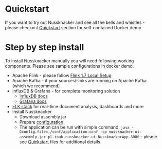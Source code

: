 # Quickstart

If you want to try out Nussknacker and see all the bells and whistles - please checkout [Quickstart](Quickstart.md) section for self-contained Docker demo.

# Step by step install

To install Nussknacker manually you will need following working components. Please see sample configurations in docker demo.

* Apache Flink - please follow [Flink 1.7 Local Setup](https://ci.apache.org/projects/flink/flink-docs-release-1.7/tutorials/local_setup.html)
* Apache Kafka - if your sources/sinks are running on Apache Kafka (which we recommend)
* InfluxDB & Grafana - for complete monitoring solution 
  * [InfluxDB docs](https://docs.influxdata.com/influxdb/)
  * [Grafana docs](https://grafana.com/)
* [ELK stack](https://www.elastic.co/) for real-time document analysis, dashboards and more    
* Install Nussknacker
  * Download assembly jar
  * Prepare [configuration](Configuration.md)
  * The application can be run with simple command:
  ```java -Dconfig.file=./conf/application.conf -cp nussknacker-ui-assembly.jar pl.touk.nussknacker.ui.NussknackerApp 8080``` - please see [Quickstart](Quickstart.md) files for additional details
